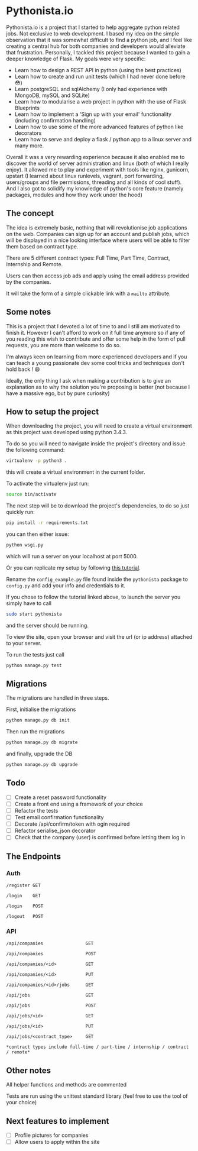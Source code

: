 # Pythonista.io

Pythonista.io is a project that I started to help aggregate python related jobs. Not
exclusive to web development. 
I based my idea on the simple observation that it was somewhat difficult to find a python
job, and I feel like creating a central hub for both companies and developers would
alleviate that frustration.
Personally, I tackled this project because I wanted to gain a deeper knowledge of Flask.
My goals were very specific:

- Learn how to design a REST API in python (using the best practices)
- Learn how to create and run unit tests (which I had never done before :flushed:)
- Learn postgreSQL and sqlAlchemy (I only had experience with MongoDB, mySQL and SQLite)
- Learn how to modularise a web project in python with the use of Flask Blueprints
- Learn how to implement a 'Sign up with your email' functionality (including confirmation
  handling)
- Learn how to use some of the more advanced features of python like decorators
- Learn how to serve and deploy a flask / python app to a linux server 
and many more. 

Overall it was a very rewarding experience because it also enabled me to discover the
world of server administration and linux (both of which I really enjoy). It allowed me to
play and experiment with tools like nginx, gunicorn, upstart (I learned about linux
runlevels, vagrant, port forwarding, users/groups and file permissions, threading and all
kinds of cool stuff). And I also got to solidify my knowledge of python's core feature
(namely packages, modules and how they work under the hood)

## The concept

The idea is extremely basic, nothing that will revolutionise job applications on the web.
Companies can sign up for an account and publish jobs, which will be displayed in a
nice looking interface where users will be able to filter them based on contract type.

There are 5 different contract types: Full Time, Part Time, Contract, Internship and Remote.

Users can then access job ads and apply using the email address provided by the companies.

It will take the form of a simple clickable link with a `mailto` attribute.

## Some notes

This is a project that I devoted a lot of time to and I still am motivated to finish it.
However I can't afford to work on it full time anymore so if any of you reading this wish to
contribute and offer some help in the form of pull requests, you are more than welcome to
do so. 

I'm always keen on learning from more experienced developers and if you can teach a
young passionate dev some cool tricks and techniques don't hold back ! :smile: 

Ideally, the only thing I ask when making a contribution is to give an explanation as to
why the solution you're proposing is better (not because I have a massive ego, but by pure
curiosity)

## How to setup the project 

When downloading the project, you will need to create a virtual environment as this
project was developed using python 3.4.3.

To do so you will need to navigate inside the project's directory and issue the following command:
```bash
virtualenv -p python3 .
```
this will create a virtual environment in the current folder.

To activate the virtualenv just run:
```bash
source bin/activate
```

The next step will be to download the project's dependencies, to do so just quickly run:

```bash
pip install -r requirements.txt
```

you can then either issue:
```bash
python wsgi.py
```
which will run a server on your localhost at port 5000. 

Or you can replicate my setup by following [this tutorial][tutorial].

Rename the `config_example.py` file found inside the `pythonista` package to `config.py` and
add your info and credentials to it.

If you chose to follow the tutorial linked above, to launch the server you simply have to call
```bash
sudo start pythonista
```
and the server should be running.

To view the site, open your browser and visit the url (or ip address) attached to your
server.

To run the tests just call 
```bash
python manage.py test
```
## Migrations
The migrations are handled in three steps.

First, initialise the migrations

``` python
python manage.py db init
```

Then run the migrations
``` bash
python manage.py db migrate
```

and finally, upgrade the DB
```bash
python manage.py db upgrade
```

## Todo 

- [ ] Create a reset password functionality
- [ ] Create a front end using a framework of your choice
- [ ] Refactor the tests 
- [ ] Test email confirmation functionality 
- [ ] Decorate /api/confirm/token with ogin required
- [ ] Refactor serialise_json decorator
- [ ] Check that the company (user) is confirmed before letting them log in

## The Endpoints

### Auth 

```
/register GET 

/login    GET 

/login    POST 

/logout   POST 
```

### API
```
/api/companies                GET

/api/companies                POST

/api/companies/<id>           GET 

/api/companies/<id>           PUT

/api/companies/<id>/jobs      GET 

/api/jobs                     GET

/api/jobs                     POST

/api/jobs/<id>                GET

/api/jobs/<id>                PUT

/api/jobs/<contract_type>     GET 

*contract types include full-time / part-time / internship / contract / remote*
```

## Other notes

All helper functions and methods are commented 

Tests are run using the unittest standard library (feel free to use the tool of your
choice)

## Next features to implement
- [ ] Profile pictures for companies
- [ ] Allow users to apply within the site

[tutorial]: https://www.digitalocean.com/community/tutorials/how-to-serve-flask-applications-with-gunicorn-and-nginx-on-ubuntu-14-04





